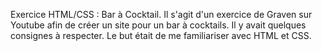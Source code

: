 Exercice HTML/CSS : Bar à Cocktail.
Il s'agit d'un exercice de Graven sur Youtube afin de créer un site pour un bar à cocktails.
Il y avait quelques consignes à respecter. Le but était de me familiariser avec HTML et CSS.
